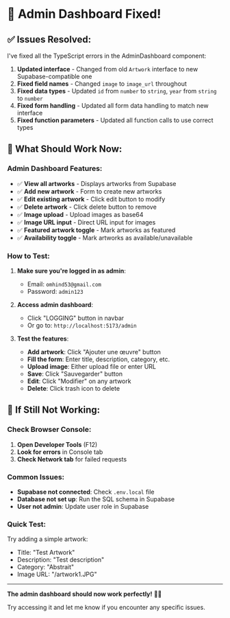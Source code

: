 # 🎨 Admin Dashboard Fixed!

## ✅ **Issues Resolved:**

I've fixed all the TypeScript errors in the AdminDashboard component:

1. **Updated interface** - Changed from old `Artwork` interface to new Supabase-compatible one
2. **Fixed field names** - Changed `image` to `image_url` throughout
3. **Fixed data types** - Updated `id` from `number` to `string`, `year` from `string` to `number`
4. **Fixed form handling** - Updated all form data handling to match new interface
5. **Fixed function parameters** - Updated all function calls to use correct types

## 🚀 **What Should Work Now:**

### **Admin Dashboard Features:**

- ✅ **View all artworks** - Displays artworks from Supabase
- ✅ **Add new artwork** - Form to create new artworks
- ✅ **Edit existing artwork** - Click edit button to modify
- ✅ **Delete artwork** - Click delete button to remove
- ✅ **Image upload** - Upload images as base64
- ✅ **Image URL input** - Direct URL input for images
- ✅ **Featured artwork toggle** - Mark artworks as featured
- ✅ **Availability toggle** - Mark artworks as available/unavailable

### **How to Test:**

1. **Make sure you're logged in as admin**:

   - Email: `omhind53@gmail.com`
   - Password: `admin123`

2. **Access admin dashboard**:

   - Click "LOGGING" button in navbar
   - Or go to: `http://localhost:5173/admin`

3. **Test the features**:
   - **Add artwork**: Click "Ajouter une œuvre" button
   - **Fill the form**: Enter title, description, category, etc.
   - **Upload image**: Either upload file or enter URL
   - **Save**: Click "Sauvegarder" button
   - **Edit**: Click "Modifier" on any artwork
   - **Delete**: Click trash icon to delete

## 🔧 **If Still Not Working:**

### **Check Browser Console:**

1. **Open Developer Tools** (F12)
2. **Look for errors** in Console tab
3. **Check Network tab** for failed requests

### **Common Issues:**

- **Supabase not connected**: Check `.env.local` file
- **Database not set up**: Run the SQL schema in Supabase
- **User not admin**: Update user role in Supabase

### **Quick Test:**

Try adding a simple artwork:

- Title: "Test Artwork"
- Description: "Test description"
- Category: "Abstrait"
- Image URL: "/artwork1.JPG"

---

**The admin dashboard should now work perfectly!** 🎨✨

Try accessing it and let me know if you encounter any specific issues.
